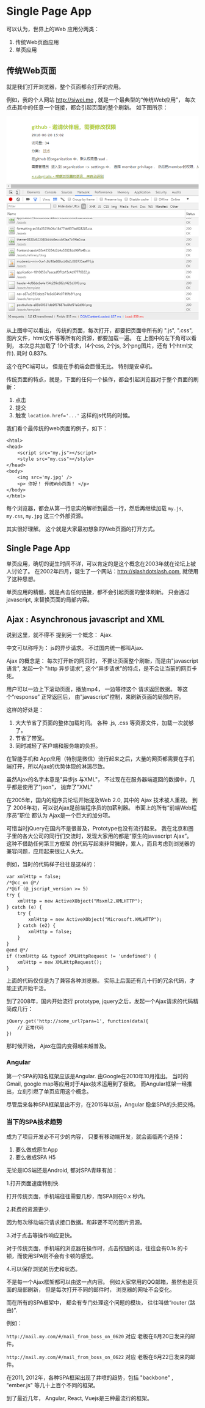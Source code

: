 # Single Page App

可以认为，世界上的Web 应用分两类： 

1. 传统Web页面应用
2. 单页应用

## 传统Web页面

就是我们打开浏览器，整个页面都会打开的应用。

例如，我的个人网站 http://siwei.me , 就是一个最典型的“传统Web应用”， 每次点击其中的任意一个链接，都会引起页面的整个刷新。 如下图所示：

![传统web页面](./images/traditional_web_app.png)

从上图中可以看出， 传统的页面，每次打开，都要把页面中所有的 ".js", ".css", 图片文件，html文件等等所有的资源，都要加载一遍。  在 上图中的左下角可以看到，
本次总共加载了 10个请求，(4个css, 2个js, 3个png图片，还有 1个html文件). 耗时 0.837s.

这个在PC端可以， 但是在手机端会巨慢无比。 特别是安卓机。 

传统页面的特点，就是，下面的任何一个操作，都会引起浏览器对于整个页面的刷新：

1. 点击 <link>
2. 提交 <form>
3. 触发 `location.href='...'` 这样的js代码的时候。

我们看个最传统的web页面的例子，如下：

```
<html>
<head>
	<script src="my.js"></script>
	<style src="my.css"></style>
</head>
<body>
	<img src='my.jpg' />
	<p> 你好！ 传统Web页面！ </p>
</body>
</html>
```

每个浏览器，都会从第一行忠实的解析到最后一行，然后再继续加载  `my.js`, `my.css`, `my.jpg` 这三个外部资源。

其实很好理解。 这个就是大家最初想象的Web页面的打开方式。 

## Single Page App

单页应用，确切的诞生时间不详，可以肯定的是这个概念在2003年就在论坛上被人讨论了。 在2002年四月，诞生了一个网站：http://slashdotslash.com, 就使用了这种思想。

单页应用的精髓，就是点击任何链接，都不会引起页面的整体刷新。 只会通过javascript, 来替换页面的局部内容。

## Ajax : Asynchronous javascript and XML

说到这里，就不得不 提到另一个概念： Ajax. 

中文可以称呼为： js的异步请求。 不过国内统一都叫Ajax.  

Ajax 的概念是： 每次打开新的网页时， 不要让页面整个刷新，而是由"javascript语言", 发起一个 "http 异步请求", 这个“异步请求”的特点，是不会让当前的网页卡死。 

用户可以一边上下滚动页面，播放mp4， 一边等待这个 请求返回数据。 等这个“response” 正常返回后， 由"javascript"控制，来刷新页面的局部内容。

这样的好处是： 

1. 大大节省了页面的整体加载时间。 各种 .js, .css 等资源文件，加载一次就够了。
2. 节省了带宽。
3. 同时减轻了客户端和服务端的负担。   

在智能手机和 App应用（特别是微信）流行起来之后，大量的网页都需要在手机端打开，所以Ajax的优势体现的淋漓尽致。 

虽然Ajax的名字本意是"异步js 与XML"， 不过现在在服务器端返回的数据中，几乎都是使用了"json"， 抛弃了"XML"

在2005年，国内的程序员论坛开始提及Web 2.0, 其中的 Ajax 技术被人重视。 到了 2006年初，可以说Ajax是前端程序员的加薪利器。 市面上的所有“前端Web程序员”职位 都认为
Ajax是一个巨大的加分项。

可惜当时jQuery在国内不是很普及，Prototype也没有流行起来。 我在北京和圈子里的各大公司的同行们交流时，发现大家用的都是“原生的javascript Ajax”。 这种不借助任何第三方框架
的代码写起来非常臃肿，累人，而且考虑到浏览器的兼容问题，应用起来很让人头大。 

例如，当时的代码样子往往是这样的： 

```
var xmlHttp = false;
/*@cc_on @*/
/*@if (@_jscript_version >= 5)
try {
	xmlHttp = new ActiveXObject("Msxml2.XMLHTTP");
} catch (e) {
	try {
		xmlHttp = new ActiveXObject("Microsoft.XMLHTTP");
	} catch (e2) {
		xmlHttp = false;
	}
}
@end @*/
if (!xmlHttp && typeof XMLHttpRequest != 'undefined') {
	xmlHttp = new XMLHttpRequest();
}
```

上面的代码仅仅是为了兼容各种浏览器。 实际上后面还有几十行的冗余代码，才能正式开始干活。

到了2008年，国内开始流行 prototype, jquery之后，发起一个Ajax请求的代码精简成几行：

```
jQuery.get('http://some_url?para=1', function(data){
	// 正常代码
})
```

那时候开始， Ajax在国内变得越来越普及。

### Angular

第一个SPA的知名框架应该是Angular.  由Google在2010年10月推出。 当时的Gmail, google map等应用对于Ajax技术运用到了极致。 而Angular框架一经推出，立刻引燃了单页应用这个概念。

尽管后来各种SPA框架层出不穷，在2015年以前，Angular 稳坐SPA的头把交椅。 

### 当下的SPA技术趋势

成为了项目开发必不可少的内容， 只要有移动端开发，就会面临两个选择：

1. 要么做成原生App
2. 要么做成SPA H5

无论是IOS端还是Android, 都对SPA青睐有加： 

1.打开页面速度特别快. 

打开传统页面，手机端往往需要几秒，而SPA则在0.x 秒内。

2.耗费的资源更少.  

因为每次移动端只请求接口数据。和非要不可的图片资源。

3.对于点击等操作响应更快。  

对于传统页面，手机端的浏览器在操作时，点击按钮的话，往往会有0.1s 的卡顿，而使用SPA则不会有卡顿的感觉。

4.可以保存浏览的历史和状态。

不是每一个Ajax框架都可以由这一点内容。 例如大家常用的QQ邮箱，虽然也是页面的局部刷新， 但是每次打开不同的邮件时， 浏览器的网址不会变化。 

而在所有的SPA框架中， 都会有专门处理这个问题的模块， 往往叫做“router (路由)”.  

例如： 

`http://mail.my.com/#/mail_from_boss_on_0620`  对应 老板在6月20日发来的邮件。

`http://mail.my.com/#/mail_from_boss_on_0622`  对应 老板在6月22日发来的邮件。 

在2011, 2012年，各种SPA框架出现了井喷的趋势，包括 "backbone" , "ember.js" 等几十上百个不同的框架。 

到了最近几年， Angular, React, Vuejs是三种最流行的框架。 

